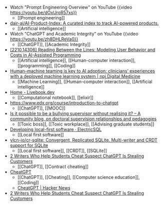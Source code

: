 - Watch "Prompt Engineering Overview" on YouTube {{video https://youtu.be/dOxUroR57xs}}
	- [[Prompt engineering]]
- [dair-ai/AI-Product-Index: A curated index to track AI-powered products.](https://github.com/dair-ai/AI-Product-Index)
	- [[Artificial intelligence]]
- Watch "ChatGPT and Academic Integrity" on YouTube {{video https://youtu.be/zh8DHLReVa0}}
	- [[ChatGPT]], [[Academic Integrity]]
- [[2210.14306] Reading Between the Lines: Modeling User Behavior and Costs in AI-Assisted Programming](https://arxiv.org/abs/2210.14306)
	- [[Artificial intelligence]], [[Human-computer interaction]], [[programming]], [[Coding]]
- [Human–machine teaming is key to AI adoption: clinicians’ experiences with a deployed machine learning system | npj Digital Medicine](https://www.nature.com/articles/s41746-022-00597-7)
	- [[Machine Learning]], [[Human-computer interaction]], [[Artificial intelligence]]
- [Home - Livebook.dev](https://livebook.dev/)
	- [[Computational notebook]], [[elixir]]
- https://www.edx.org/course/introduction-to-chatgpt
	- [[ChatGPT]], [[MOOC]]
- [Is it possible to be a bullying supervisor without realising it? – A community blog, on doctoral supervision relationships and pedagogies](https://supervisingphds.wordpress.com/2023/02/17/is-it-possible-to-be-a-bullying-supervisor-without-realising-it/)
	- [[Toxic boss]], [[Toxic workplace]], [[Advising graduate students]]
- [Developing local-first software · ElectricSQL](https://electric-sql.com/blog/2023/02/09/developing-local-first-software)
	- [[Local first software]]
- [vlcn-io/cr-sqlite: Convergent, Replicated SQLite. Multi-writer and CRDT support for SQLite](https://github.com/vlcn-io/cr-sqlite)
	- [[Local first software]], [[CRDT]], [[SQLite]]
- [2 Writers Who Help Students Cheat Suspect ChatGPT Is Stealing Customers](https://www.businessinsider.com/writers-for-hire-lazy-students-cheat-suspect-chatgpt-stealing-customers-2023-2)
	- [[ChatGPT]], [[Contract cheating]]
- [CheatGPT](https://blog.humphd.org/cheatgpt/)
	- [[ChatGPT]], [[Cheating]], [[Computer science education]], [[Coding]]
	- [CheatGPT | Hacker News](https://news.ycombinator.com/item?id=34871903)
- [2 Writers Who Help Students Cheat Suspect ChatGPT Is Stealing Customers](https://www.businessinsider.com/writers-for-hire-lazy-students-cheat-suspect-chatgpt-stealing-customers-2023-2)